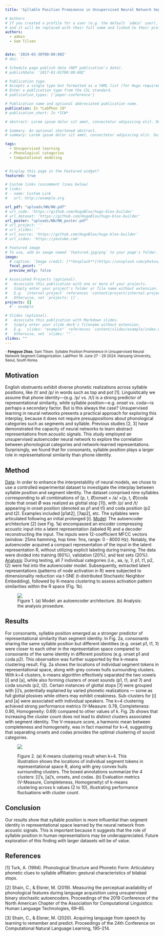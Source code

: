 ```yaml
---
title: 'Syllable Position Prominence in Unsupervised Neural Network Segment Categorization'

# Authors
# If you created a profile for a user (e.g. the default `admin` user), write the username (folder name) here
# and it will be replaced with their full name and linked to their profile.
authors:
  - admin
  - Sam Tilsen


date: '2024-03-30T00:00:00Z'
# doi: ''

# Schedule page publish date (NOT publication's date).
# publishDate: '2017-01-01T00:00:00Z'

# Publication type.
# Accepts a single type but formatted as a YAML list (for Hugo requirements).
# Enter a publication type from the CSL standard.
# publication_types: ['paper-conference']

# Publication name and optional abbreviated publication name.
publication: In *LabPhon 19*
# publication_short: In *ICW*

# abstract: Lorem ipsum dolor sit amet, consectetur adipiscing elit. Duis posuere tellus ac convallis placerat. Proin tincidunt magna sed ex sollicitudin condimentum. Sed ac faucibus dolor, scelerisque sollicitudin nisi. Cras purus urna, suscipit quis sapien eu, pulvinar tempor diam. Quisque risus orci, mollis id ante sit amet, gravida egestas nisl. Sed ac tempus magna. Proin in dui enim. Donec condimentum, sem id dapibus fringilla, tellus enim condimentum arcu, nec volutpat est felis vel metus. Vestibulum sit amet erat at nulla eleifend gravida.

# Summary. An optional shortened abstract.
# summary: Lorem ipsum dolor sit amet, consectetur adipiscing elit. Duis posuere tellus ac convallis placerat. Proin tincidunt magna sed ex sollicitudin condimentum.

tags:
  - Unsupervised learning
  - Phonological categories
  - Computational modeling
  

# Display this page in the Featured widget?
featured: true

# Custom links (uncomment lines below)
# links:
# - name: Custom Link
#   url: http://example.org

url_pdf: "uploads/NN/NN.pdf"
# url_code: 'https://github.com/HugoBlox/hugo-blox-builder'
# url_dataset: 'https://github.com/HugoBlox/hugo-blox-builder'
url_poster: "uploads/NN/NN_poster.pdf"
# url_project: ''
# url_slides: ''
# url_source: 'https://github.com/HugoBlox/hugo-blox-builder'
# url_video: 'https://youtube.com'

# Featured image
# To use, add an image named `featured.jpg/png` to your page's folder.
image:
  # caption: 'Image credit: [**Unsplash**](https://unsplash.com/photos/pLCdAaMFLTE)'
  focal_point: ''
  preview_only: false

# Associated Projects (optional).
#   Associate this publication with one or more of your projects.
#   Simply enter your project's folder or file name without extension.
#   E.g. `internal-project` references `content/project/internal-project/index.md`.
#   Otherwise, set `projects: []`.
projects: []
  # - example

# Slides (optional).
#   Associate this publication with Markdown slides.
#   Simply enter your slide deck's filename without extension.
#   E.g. `slides: "example"` references `content/slides/example/index.md`.
#   Otherwise, set `slides: ""`.
slides: ""
---
```


<sup> - <strong>Fengyue Zhao</strong>, Sam Tilsen. Syllable Position Prominence in Unsupervised Neural Network Segment Categorization. LabPhon 19. June 27 - 29 2024. Hanyang University, Seoul, South Korea. </sup>

## Motivation
English obstruents exhibit diverse phonetic realizations across syllable positions, like /t/ and /p/ in words such as top and pot [1]. Linguistically we assume that phone identity—(e.g. /p/ vs. /t/) is a strong predictor of representational similarity, while syllable position—e.g. onset vs. coda—is perhaps a secondary factor. But is this always the case? Unsupervised learning in neural networks presents a practical approach for exploring this interplay, because it does not require presuppositions about phonological categories such as segments and syllable. Previous studies [2, 3] have demonstrated the capacity of neural networks to learn abstract representations from acoustic signals. This study employed an unsupervised autoencoder neural network to explore the correlation between phonological categories and network-learned representations. Surprisingly, we found that for consonants, syllable position plays a larger role in representational similarity than phone identity.

## Method
<u> Data</u>: In order to enhance the interpretability of neural models, we chose to use a controlled experimental dataset to investigate the interplay between syllable position and segment identity. The dataset comprised nine syllables corresponding to all combinations of {p, t, Ø}onset × /a/ ×{p, t, Ø}coda (note that onset Ø was realized as glottal stop [ʔ]), with /p/ and /t/ appearing in onset position (denoted as p1 and t1) and coda position (p2 and t2). Examples included [p1at2], [ʔap2], etc. The syllables were articulated following an initial prolonged [i]. <u>Model</u>: The autoencoder architecture [2] (see Fig. 1a) encompassed an encoder compressing acoustic input into a latent representation (labeled R) and a decoder reconstructing the input. The inputs were 12-coefficient MFCC vectors (window: 25ms hamming, hop time: 1ms, range: 0 - 8000 Hz). Notably, the autoencoder acquired a compact representation of the input in the latent representation R, without utilizing explicit labeling during training. The data were divided into training (60%), validation (20%), and test sets (20%). <u>Analysis</u>: During testing, all 7 individual categories (i.e., aa, iy, ʔ, p1, t1, p2, t2) were fed into the autoencoder model. Subsequently, extracted latent representations (patterns of node activation in R) were subjected to dimensionality reduction via t-SNE (t-distributed Stochastic Neighbor Embedding), followed by K-means clustering to assess activation pattern similarities within the R space  (Fig. 1b).

<figure>
  <img src="/uploads/NN/method.png"/>
  <figcaption>Figure 1. (a) Model: an autoencoder architecture. (b) Analysis: the analysis prosedure.</figcaption>
</figure>


## Results
For consonants, syllable position emerged as a stronger predictor of representational similarity than segment identity. In Fig. 2a, consonants sharing the same syllable position but different identities (e.g. onset p1, t1, ʔ) were closer to each other in the representation space compared to consonants of the same identity in different positions (e.g. onset p1 and coda p2). This observation was further supported by the k-means clustering result. Fig. 2a shows the locations of individual segment tokens in representational space, along with grey convex hulls surrounding clusters. With k=4 clusters, k-means algorithm effectively separated the two vowels [i] and [a], while also forming clusters of onset sounds (p1, t1, and ʔ) and coda sounds (p2, t2). Certain instances of glottal stops [ʔ] were grouped with [i]’s, potentially explained by varied phonetic realizations — some as full glottal plosives while others may exhibit creakiness. Sub-clusters for [i] and [a] were associated with individual speakers. The k=4 clustering achieved strong performance metrics (V-Measure: 0.78, Completeness: 0.90, Homogeneity: 0.69) compared to other values of k. Fig. 2b shows that increasing the cluster count does not lead to distinct clusters associated with segment identity. The V-measure score, a harmonic mean between completeness and homogeneity, was in fact maximal for k=4, suggesting that separating onsets and codas provides the optimal clustering of sound categories.


<figure>
  <img src="/uploads/NN/results2.png"/>
  <figcaption> <p align='left'>Figure 2. (a) K-means clustering result when k=4. This illustration shows the locations of individual segment tokens in representational space R, along with grey convex hulls surrounding clusters. The boxed annotations summarize the 4 clusters: [i]’s, [a]’s, onsets, and codas. (b) Evaluation metrics (V-Measure, Completeness, Homogeneity) of k-means clustering across k values (2 to 10), illustrating performance fluctuations with cluster count. </p> </figcaption>
</figure>


## Conclusion
Our results show that syllable position is more influential than segment identity in representational space learned by the neural network from acoustic signals. This is important because it suggests that the role of syllable position in human representations may be underappreciated. Future exploration of this finding with larger datasets will be of value.

## References
[1] Turk, A. (1994). Phonological Structure and Phonetic Form: Articulatory phonetic clues to syllable affiliation: gestural characteristics of bilabial stops. 

[2] Shain, C., & Elsner, M. (2019). Measuring the perceptual availability of phonological features during language acquisition using unsupervised binary stochastic autoencoders. Proceedings of the 2019 Conference of the North American Chapter of the Association for Computational Linguistics: Human Language Technologies, 69–85. 

[3] Shain, C., & Elsner, M. (2020). Acquiring language from speech by learning to remember and predict. Proceedings of the 24th Conference on Computational Natural Language Learning, 195–214.
